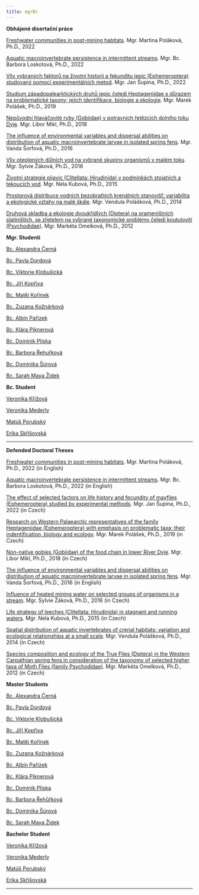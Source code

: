 ```yaml
---
title: mgrBc
---
```

<div class="cz">

<div class="project-publication">

**Obhájené disertační práce**

[F﻿reshwater communities in post-mining habitats](https://is.muni.cz/th/ors1p/?lang=cs;info=1). Mgr. Martina Poláková, Ph.D., 2022

[Aquatic macroinvertebrate persistence in intermittent streams](https://is.muni.cz/th/if9fw/). Mgr. Bc. Barbora Loskotová, Ph.D., 2022

[Vliv vybraných faktorů na životní historii a fekunditu jepic (Ephemeroptera) studovaný pomocí experimentálních metod](https://is.muni.cz/th/ws8tx/). Mgr. Jan Šupina, Ph.D., 2022[](https://is.muni.cz/th/ws8tx/)

[Studium západopalearktických druhů jepic čeledi Heptageniidae s důrazem na problematické taxony; jejich identifikace, biologie a ekologie](https://is.muni.cz/th/yp1zk/). Mgr. Marek Polášek, Ph.D., 2019

[Nepůvodní hlaváčovité ryby (Gobiidae) v potravních řetězcích dolního toku Dyje](https://is.muni.cz/th/yvu61/). Mgr. Libor Mikl, Ph.D., 2018

[The influence of environmental variables and dispersal abilities on distribution of aquatic macroinvertebrate larvae in isolated spring fens](https://is.muni.cz/th/bxrpa/). Mgr. Vanda Šorfová, Ph.D., 2016[](https://is.muni.cz/th/bxrpa/)

[Vliv oteplených důlních vod na vybrané skupiny organismů v malém toku](https://is.muni.cz/th/okij3/). Mgr. Sylvie Žáková, Ph.D., 2016

[Životní strategie pijavic (Clitellata: Hirudinida) v podmínkách stojatých a tekoucích vod](https://is.muni.cz/th/zd8qi/). Mgr. Nela Kubová, Ph.D., 2015

[Prostorová distribuce vodních bezobratlých krenálních stanovišť: variabilita a ekologické vztahy na malé škále](https://is.muni.cz/th/mgebp/). Mgr. Vendula Polášková, Ph.D., 2014

[Druhová skladba a ekologie dvoukřídlých (Diptera) na prameništních slatiništích, se zřetelem na vybrané taxonomické problémy čeledi koutulovití (Psychodidae)](https://is.muni.cz/th/w4lkc/). Mgr. Markéta Omelková, Ph.D., 2012

</div>

**Mgr. Studenti**

[Bc. Alexandra Černá](https://is.muni.cz/auth/osoba/437080)

[B﻿c. Pavla Dordová](https://is.muni.cz/auth/osoba/509305)

[B﻿c. Viktorie Klobušická](https://is.muni.cz/auth/osoba/505491)

[B﻿c. Jiří Kopřiva](https://is.muni.cz/auth/osoba/499691)

[B﻿c. Matěj Kořínek](https://is.muni.cz/auth/osoba/499816)

[B﻿c. Zuzana Kožnárková](https://is.muni.cz/auth/osoba/502395)

[B﻿c. Albín Pařízek](https://is.muni.cz/auth/osoba/493658)

[B﻿c. Klára Piknerová](https://is.muni.cz/auth/osoba/500175)

[B﻿c. Dominik Pliska](https://is.muni.cz/auth/osoba/499022)

[B﻿c. Barbora Řehuřková](https://is.muni.cz/auth/osoba/499376)

[B﻿c. Dominika Šúrová](https://is.muni.cz/auth/osoba/509246)

[B﻿c. Sarah Maya Židek](https://is.muni.cz/auth/osoba/509376)

**Bc. Student**

[V﻿eronika Křížová](https://is.muni.cz/auth/osoba/520959)

[V﻿eronika Mederly](https://is.muni.cz/auth/osoba/521167)

[M﻿atúš Porubský](https://is.muni.cz/auth/osoba/509294)

[E﻿rika Skříšovská](https://is.muni.cz/auth/osoba/520972)

- - -

</div>
<div class="en">

<div class="project-publication">

**Defended Doctoral Theses**

[F﻿reshwater communities in post-mining habitats](https://is.muni.cz/th/ors1p/?lang=en;info=1). Mgr. Martina Poláková, Ph.D., 2022 (in English)

[Aquatic macroinvertebrate persistence in intermittent streams](https://is.muni.cz/th/if9fw/Loskotova_B_PhD_thesis_2022.pdf?lang=en;info=1). Mgr. Bc. Barbora Loskotová, Ph.D., 2022 (in English)

[The effect of selected factors on life history and fecundity of mayflies (Ephemeroptera) studied by experimental methods](https://is.muni.cz/th/ws8tx/00_Supina_disertace_notfull_fin.pdf?lang=en;info=1). Mgr. Jan Šupina, Ph.D., 2022 (in Czech)[](https://is.muni.cz/th/ws8tx/)

[Research on Western Palaearctic representatives of the family Heptageniidae (Ephemeroptera) with emphasis on problematic taxa; their indentification, biology and ecology](https://is.muni.cz/th/yp1zk/?lang=en). Mgr. Marek Polášek, Ph.D., 2019 (in Czech)

[Non-native gobies (Gobiidae) of the food chain in lower River Dyje](https://is.muni.cz/th/yvu61/DSP_Libor_Mikl.pdf?lang=en;info=1). Mgr. Libor Mikl, Ph.D., 2018 (in Czech)

[The influence of environmental variables and dispersal abilities on distribution of aquatic macroinvertebrate larvae in isolated spring fens](https://is.muni.cz/th/bxrpa/?lang=en). Mgr. Vanda Šorfová, Ph.D., 2016 (in English)[](https://is.muni.cz/th/bxrpa/)

[Influence of heated mining water on selected groups of organisms in a stream](https://is.muni.cz/th/okij3/disertace_SR.pdf?lang=en;info=1). Mgr. Sylvie Žáková, Ph.D., 2016 (in Czech)

[Life strategy of leeches (Clitellata: Hirudinida) in stagnant and running waters](https://is.muni.cz/th/zd8qi/?lang=en). Mgr. Nela Kubová, Ph.D., 2015 (in Czech)

[Spatial distribution of aquatic invertebrates of crenal habitats: variation and ecological relationships at a small scale](https://is.muni.cz/th/mgebp/?lang=en). Mgr. Vendula Polášková, Ph.D., 2014 (in Czech)

[Species composition and ecology of the True Flies (Diptera) in the Western Carpathian spring fens in consideration of the taxonomy of selected higher taxa of Moth Flies (family Psychodidae)](https://is.muni.cz/th/w4lkc/?lang=en). Mgr. Markéta Omelková, Ph.D., 2012 (in Czech)

</div>

**Master Students**

[Bc. Alexandra Černá](https://is.muni.cz/auth/osoba/437080)

[B﻿c. Pavla Dordová](https://is.muni.cz/auth/osoba/509305)

[B﻿c. Viktorie Klobušická](https://is.muni.cz/auth/osoba/505491)

[B﻿c. Jiří Kopřiva](https://is.muni.cz/auth/osoba/499691)

[B﻿c. Matěj Kořínek](https://is.muni.cz/auth/osoba/499816)

[B﻿c. Zuzana Kožnárková](https://is.muni.cz/auth/osoba/502395)

[B﻿c. Albín Pařízek](https://is.muni.cz/auth/osoba/493658)

[B﻿c. Klára Piknerová](https://is.muni.cz/auth/osoba/500175)

[B﻿c. Dominik Pliska](https://is.muni.cz/auth/osoba/499022)

[B﻿c. Barbora Řehůřková](https://is.muni.cz/auth/osoba/499376)

[B﻿c. Dominika Šúrová](https://is.muni.cz/auth/osoba/509246)

[B﻿c. Sarah Maya Židek](https://is.muni.cz/auth/osoba/509376)

**Bachelor Student**

[V﻿eronika Křížová](https://is.muni.cz/auth/osoba/520959)

[V﻿eronika Mederly](https://is.muni.cz/auth/osoba/521167)

[M﻿atúš Porubský](https://is.muni.cz/auth/osoba/509294)

[E﻿rika Skříšovská](https://is.muni.cz/auth/osoba/520972)

- - -

</div>